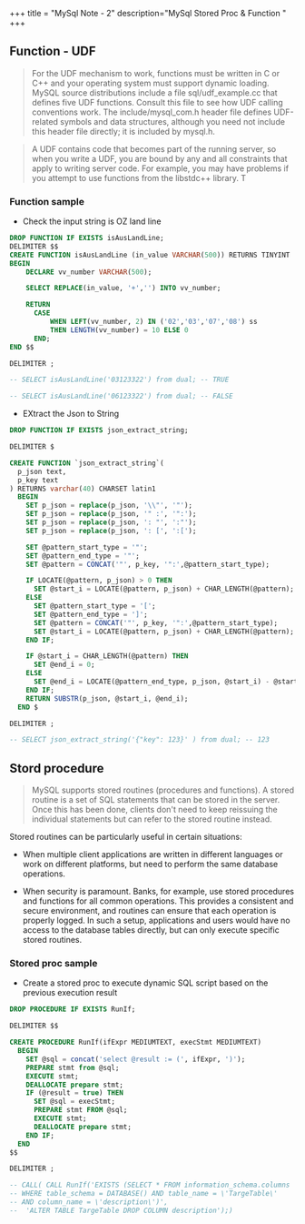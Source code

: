 +++
title = "MySql Note - 2"
description="MySql Stored Proc  & Function "
+++

## Function - UDF

>  For the UDF mechanism to work, functions must be written in C or C++ and your operating system must support dynamic loading. MySQL source distributions include a file sql/udf_example.cc that defines five UDF functions. Consult this file to see how UDF calling conventions work. The include/mysql_com.h header file defines UDF-related symbols and data structures, although you need not include this header file directly; it is included by mysql.h.

> A UDF contains code that becomes part of the running server, so when you write a UDF, you are bound by any and all constraints that apply to writing server code. For example, you may have problems if you attempt to use functions from the libstdc++ library. T

### Function sample 

* Check the input string is OZ land line 

```sql
DROP FUNCTION IF EXISTS isAusLandLine;
DELIMITER $$
CREATE FUNCTION isAusLandLine (in_value VARCHAR(500)) RETURNS TINYINT
BEGIN
    DECLARE vv_number VARCHAR(500);

    SELECT REPLACE(in_value, '+','') INTO vv_number;

    RETURN 
      CASE 
          WHEN LEFT(vv_number, 2) IN ('02','03','07','08') ss
          THEN LENGTH(vv_number) = 10 ELSE 0 
      END;
END $$

DELIMITER ;

-- SELECT isAusLandLine('03123322') from dual; -- TRUE

-- SELECT isAusLandLine('06123322') from dual; -- FALSE

```

* EXtract the Json to String


```sql
DROP FUNCTION IF EXISTS json_extract_string;

DELIMITER $

CREATE FUNCTION `json_extract_string`(
  p_json text,
  p_key text
) RETURNS varchar(40) CHARSET latin1
  BEGIN
    SET p_json = replace(p_json, '\\"', '"');
    SET p_json = replace(p_json, '" :', '":');
    SET p_json = replace(p_json, ': "', ':"');
    SET p_json = replace(p_json, ': [', ':[');

    SET @pattern_start_type = '"';
    SET @pattern_end_type = '"';
    SET @pattern = CONCAT('"', p_key, '":',@pattern_start_type);

    IF LOCATE(@pattern, p_json) > 0 THEN
      SET @start_i = LOCATE(@pattern, p_json) + CHAR_LENGTH(@pattern);
    ELSE
      SET @pattern_start_type = '[';
      SET @pattern_end_type = ']';
      SET @pattern = CONCAT('"', p_key, '":',@pattern_start_type);
      SET @start_i = LOCATE(@pattern, p_json) + CHAR_LENGTH(@pattern);
    END IF;

    IF @start_i = CHAR_LENGTH(@pattern) THEN
      SET @end_i = 0;
    ELSE
      SET @end_i = LOCATE(@pattern_end_type, p_json, @start_i) - @start_i;
    END IF;
    RETURN SUBSTR(p_json, @start_i, @end_i);
  END $

DELIMITER ;

-- SELECT json_extract_string('{"key": 123}' ) from dual; -- 123

```

## Stord procedure

> MySQL supports stored routines (procedures and functions). A stored routine is a set of SQL statements that can be stored in the server. Once this has been done, clients don't need to keep reissuing the individual statements but can refer to the stored routine instead. 

 Stored routines can be particularly useful in certain situations:

* When multiple client applications are written in different languages or work on different platforms, but need to perform the same database operations.

* When security is paramount. Banks, for example, use stored procedures and functions for all common operations. This provides a consistent and secure environment, and routines can ensure that each operation is properly logged. In such a setup, applications and users would have no access to the database tables directly, but can only execute specific stored routines. 




### Stored proc sample


* Create a stored proc to execute dynamic SQL script based on the previous execution result 

```sql
DROP PROCEDURE IF EXISTS RunIf;

DELIMITER $$

CREATE PROCEDURE RunIf(ifExpr MEDIUMTEXT, execStmt MEDIUMTEXT)
  BEGIN
    SET @sql = concat('select @result := (', ifExpr, ')');
    PREPARE stmt from @sql;
    EXECUTE stmt;
    DEALLOCATE prepare stmt;
    IF (@result = true) THEN
      SET @sql = execStmt;
      PREPARE stmt FROM @sql;
      EXECUTE stmt;
      DEALLOCATE prepare stmt;
    END IF;
  END
$$

DELIMITER ;

-- CALL( CALL RunIf('EXISTS (SELECT * FROM information_schema.columns 
-- WHERE table_schema = DATABASE() AND table_name = \'TargeTable\' 
-- AND column_name = \'description\')',
--  'ALTER TABLE TargeTable DROP COLUMN description');)


```


